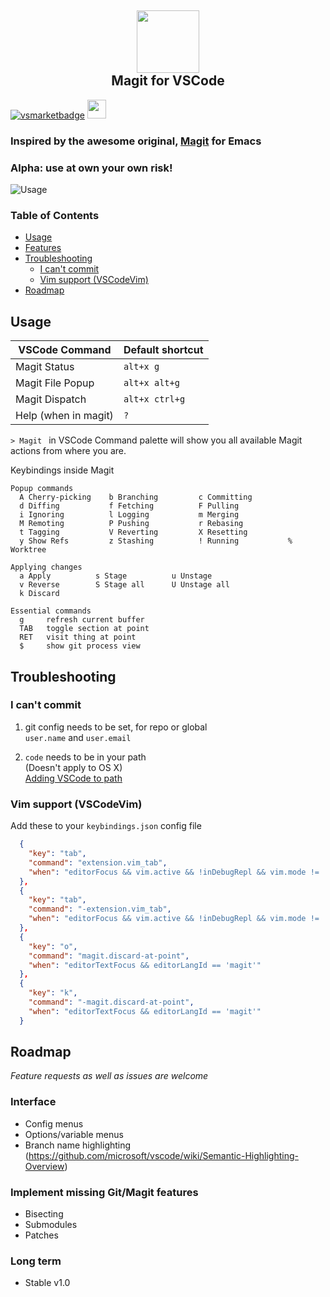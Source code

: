 <h2 align="center"><img src="https://github.com/kahole/vscode-magit/raw/master/images/magit_logo.png" height="100"><br>Magit for VSCode</h2>

[![vsmarketbadge](https://vsmarketplacebadge.apphb.com/version-short/kahole.magit.svg)](https://marketplace.visualstudio.com/items?itemName=kahole.magit)
<a href="https://www.buymeacoffee.com/kahole" target="_blank"><img src="https://cdn.buymeacoffee.com/buttons/default-orange.png" height="30"></a>

### Inspired by the awesome original, [Magit](https://magit.vc/) for Emacs

### **Alpha**: use at own your own risk!

![Usage](https://github.com/kahole/vscode-magit/raw/c13e273164deac7fbfc7e19970a58f90f98bff67/magit_lowdef.gif)

### Table of Contents

- [Usage](#usage)
- [Features](#features)
- [Troubleshooting](#troubleshooting)
  * [I can't commit](#i-cant-commit)
  * [Vim support (VSCodeVim)](#vim-support-vscodevim)
- [Roadmap](#roadmap)

## Usage

| VSCode Command      | Default shortcut |
|---------------------|------------------|
| Magit Status        |   `alt+x g`      |
| Magit File Popup    |   `alt+x alt+g`    |
| Magit Dispatch      |   `alt+x ctrl+g`    |
| Help (when in magit)| `?` |

`> Magit ` in VSCode Command palette will show you all available Magit actions from where you are.


Keybindings inside Magit
```
Popup commands
  A Cherry-picking    b Branching         c Committing
  d Diffing           f Fetching          F Pulling
  i Ignoring          l Logging           m Merging
  M Remoting          P Pushing           r Rebasing
  t Tagging           V Reverting         X Resetting
  y Show Refs         z Stashing          ! Running           % Worktree
 
Applying changes
  a Apply          s Stage          u Unstage
  v Reverse        S Stage all      U Unstage all
  k Discard
  
Essential commands
  g     refresh current buffer
  TAB   toggle section at point
  RET   visit thing at point
  $     show git process view
```

## Troubleshooting
### I can't commit
1. git config needs to be set, for repo or global  
`user.name` and `user.email`

2. `code` needs to be in your path  
(Doesn't apply to OS X)  
[Adding VSCode to path](https://code.visualstudio.com/docs/editor/versioncontrol#_vs-code-as-git-editor)

### Vim support (VSCodeVim)

Add these to your `keybindings.json` config file

```json
  {
    "key": "tab",
    "command": "extension.vim_tab",
    "when": "editorFocus && vim.active && !inDebugRepl && vim.mode != 'Insert' && !editorLangId == 'magit'"
  },
  {
    "key": "tab",
    "command": "-extension.vim_tab",
    "when": "editorFocus && vim.active && !inDebugRepl && vim.mode != 'Insert'"
  },
  {
    "key": "o",
    "command": "magit.discard-at-point",
    "when": "editorTextFocus && editorLangId == 'magit'"
  },
  {
    "key": "k",
    "command": "-magit.discard-at-point",
    "when": "editorTextFocus && editorLangId == 'magit'"
  }
```

## Roadmap

_Feature requests as well as issues are welcome_

### Interface
- Config menus
- Options/variable menus
- Branch name highlighting     
     (https://github.com/microsoft/vscode/wiki/Semantic-Highlighting-Overview)

### Implement missing Git/Magit features
  - Bisecting
  - Submodules
  - Patches

### Long term
- Stable v1.0
